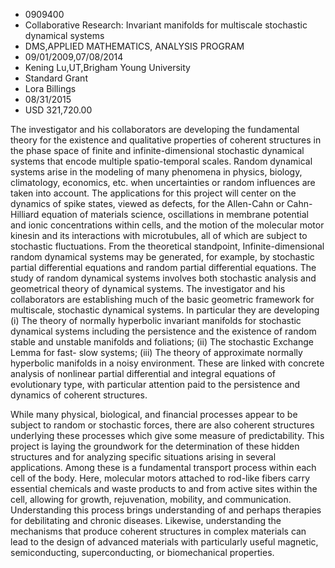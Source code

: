 
* 0909400
* Collaborative Research: Invariant manifolds for multiscale stochastic dynamical systems
* DMS,APPLIED MATHEMATICS, ANALYSIS PROGRAM
* 09/01/2009,07/08/2014
* Kening Lu,UT,Brigham Young University
* Standard Grant
* Lora Billings
* 08/31/2015
* USD 321,720.00

The investigator and his collaborators are developing the fundamental theory for
the existence and qualitative properties of coherent structures in the phase
space of finite and infinite-dimensional stochastic dynamical systems that
encode multiple spatio-temporal scales. Random dynamical systems arise in the
modeling of many phenomena in physics, biology, climatology, economics, etc.
when uncertainties or random influences are taken into account. The applications
for this project will center on the dynamics of spike states, viewed as defects,
for the Allen-Cahn or Cahn-Hilliard equation of materials science, oscillations
in membrane potential and ionic concentrations within cells, and the motion of
the molecular motor kinesin and its interactions with microtubules, all of which
are subject to stochastic fluctuations. From the theoretical standpoint,
Infinite-dimensional random dynamical systems may be generated, for example, by
stochastic partial differential equations and random partial differential
equations. The study of random dynamical systems involves both stochastic
analysis and geometrical theory of dynamical systems. The investigator and his
collaborators are establishing much of the basic geometric framework for
multiscale, stochastic dynamical systems. In particular they are developing (i)
The theory of normally hyperbolic invariant manifolds for stochastic dynamical
systems including the persistence and the existence of random stable and
unstable manifolds and foliations; (ii) The stochastic Exchange Lemma for fast-
slow systems; (iii) The theory of approximate normally hyperbolic manifolds in a
noisy environment. These are linked with concrete analysis of nonlinear partial
differential and integral equations of evolutionary type, with particular
attention paid to the persistence and dynamics of coherent structures.

While many physical, biological, and financial processes appear to be subject to
random or stochastic forces, there are also coherent structures underlying these
processes which give some measure of predictability. This project is laying the
groundwork for the determination of these hidden structures and for analyzing
specific situations arising in several applications. Among these is a
fundamental transport process within each cell of the body. Here, molecular
motors attached to rod-like fibers carry essential chemicals and waste products
to and from active sites within the cell, allowing for growth, rejuvenation,
mobility, and communication. Understanding this process brings understanding of
and perhaps therapies for debilitating and chronic diseases. Likewise,
understanding the mechanisms that produce coherent structures in complex
materials can lead to the design of advanced materials with particularly useful
magnetic, semiconducting, superconducting, or biomechanical properties.
